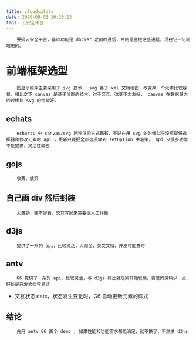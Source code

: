 ```yaml
---
title: cloudsafety
date: 2020-09-01 16:20:13
tags: 云安全平台
---
```


        要搞云安全平台，基础功能是 docker 之前的通信，目的是监控这些通信，现在记一记前端用的。


# 前端框架选型

        图显示框架主要采用了 svg 技术， svg 基于 xml 文档绘图，改变某一个元素比较容易，相比之下 canvas 是基于位图的技术，对于交互、改变不太友好， canvas 在数据量大的时候比 svg 的性能好。

## echats
        echarts 中 canvas/svg 两种渲染方式都有，不过在用 svg 的时候似乎没有提供选择器和修改元素的 api ，更新只能把全部选项放到 setOption 中渲染， api 少很多功能不能提供，灵活性较差

## gojs
        收费，放弃

## 自己画 div 然后封装
        太费劲，画不好看，交互写起来需要很大工作量

## d3js
        提供了一系列 api，比较灵活，大而全，英文文档，开发可能费时

## antv
        G6 提供了一系列 api，比较灵活，与 d3js 相比就是刚开始发展，百度的资料少一点，好处是开发文档容易读
* 交互状态state，状态发生变化时，G6 自动更新元素的样式

## 结论
        先用 antv G6 画个 demo , 如果性能和功能需求都能满足，就不换了，不然换 d3js
